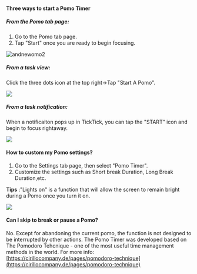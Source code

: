 #### Three ways to start a Pomo Timer

##### From the Pomo tab page:

1. Go to the Pomo tab page.
2. Tap "Start" once you are ready to begin focusing.

![andnewomo2](../../../images/ticktick-android-app/pomo-timer/andnewpomo2.jpg)

##### From a task view:

Click the three dots icon at the top right->Tap "Start A Pomo".

![](../../../images/ticktick-android-app/pomo-timer/3.7.1.2.png)

##### From a task notification:

When a notificaiton pops up in TickTick, you can tap the "START" icon and begin to focus rightaway.

![](../../../images/ticktick-android-app/pomo-timer/3.7.1.3.png) <br />

#### How to custom my Pomo settings?

1. Go to the Settings tab page, then select "Pomo Timer".
2. Customize the settings such as Short break Duration, Long Break Duration,etc.

**Tips** :"Lights on" is a function that will allow the screen to remain bright during a Pomo once you turn it on.

![](../../../images/ticktick-android-app/pomo-timer/3.7.1.4.png)

#### Can I skip to break or pause a Pomo?

No. Except for abandoning the current pomo, the function is not designed to be interrupted by other actions. The Pomo Timer was developed based on The Pomodoro Tehcnique - one of the most useful time management methods in the world. For more info: [https://cirillocompany.de/pages/pomodoro-technique](https://cirillocompany.de/pages/pomodoro-technique)

